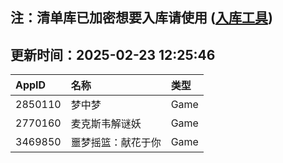 ## 注：清单库已加密想要入库请使用 ([入库工具](https://github.com/BlankTMing/ManifestAutoUpdate/releases))

## 更新时间：2025-02-23 12:25:46
| AppID | 名称 | 类型  |
| :-------------------- | :----------------------------- | :----------- |
| 2850110 | 梦中梦| Game |
| 2770160 | 麦克斯韦解谜妖| Game |
| 3469850 | 噩梦摇篮：献花于你| Game |
